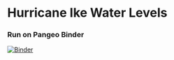 # Hurricane Ike Water Levels

### Run on Pangeo Binder
[![Binder](https://aws-uswest2-binder.pangeo.io/badge_logo.svg)](https://aws-uswest2-binder.pangeo.io/v2/gh/rsignell-usgs/hurricane-ike-water-levels.git/zarr-hdf5?filepath=zarr_vs_zarr-hdf5.ipynb)
